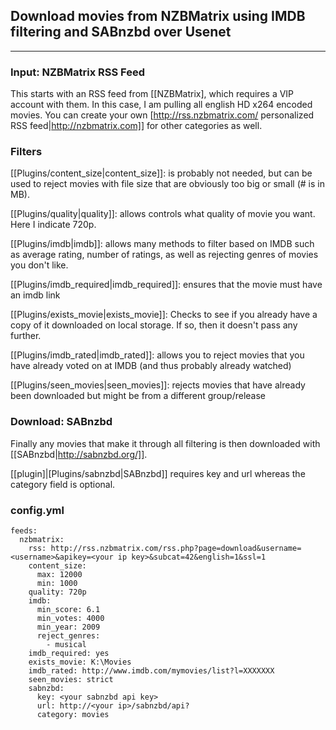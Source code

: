 ## Download movies from NZBMatrix using IMDB filtering and SABnzbd over Usenet

----

### Input: NZBMatrix RSS Feed
This starts with an RSS feed from [[NZBMatrix], which requires a VIP account with them. In this case, I am pulling all english HD x264 encoded movies. You can create your own [http://rss.nzbmatrix.com/ personalized RSS feed|http://nzbmatrix.com]] for other categories as well. 

### Filters
[[Plugins/content_size|content_size]]: is probably not needed, but can be used to reject movies with file size that are obviously too big or small (# is in MB). 

[[Plugins/quality|quality]]: allows controls what quality of movie you want. Here I indicate 720p.

[[Plugins/imdb|imdb]]: allows many methods to filter based on IMDB such as average rating, number of ratings, as well as rejecting genres of movies you don't like.

[[Plugins/imdb_required|imdb_required]]: ensures that the movie must have an imdb link

[[Plugins/exists_movie|exists_movie]]: Checks to see if you already have a copy of it downloaded on local storage. If so, then it doesn't pass any further. 

[[Plugins/imdb_rated|imdb_rated]]: allows you to reject movies that you have already voted on at IMDB (and thus probably already watched)

[[Plugins/seen_movies|seen_movies]]: rejects movies that have already been downloaded but might be from a different group/release

### Download: SABnzbd
Finally any movies that make it through all filtering is then downloaded with [[SABnzbd|http://sabnzbd.org/]].

[[plugin]|[Plugins/sabnzbd|SABnzbd]] requires key and url whereas the category field is optional. 


### config.yml


    feeds:
      nzbmatrix:
        rss: http://rss.nzbmatrix.com/rss.php?page=download&username=<username>&apikey=<your ip key>&subcat=42&english=1&ssl=1
        content_size: 
          max: 12000
          min: 1000
        quality: 720p
        imdb:
          min_score: 6.1
          min_votes: 4000
          min_year: 2009
          reject_genres:
            - musical
        imdb_required: yes
        exists_movie: K:\Movies
        imdb_rated: http://www.imdb.com/mymovies/list?l=XXXXXXX
        seen_movies: strict
        sabnzbd:
          key: <your sabnzbd api key>
          url: http://<your ip>/sabnzbd/api?
          category: movies
    

